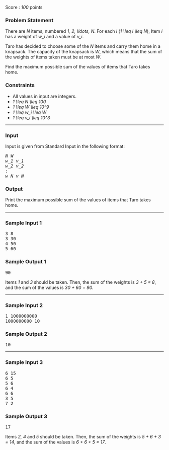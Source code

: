 <p>Score : <var>100</var> points</p>

<div class="part">
<section>
<h3>Problem Statement</h3><p>There are <var>N</var> items, numbered <var>1, 2, \ldots, N</var>.
For each <var>i</var> (<var>1 \leq i \leq N</var>), Item <var>i</var> has a weight of <var>w_i</var> and a value of <var>v_i</var>.</p>
<p>Taro has decided to choose some of the <var>N</var> items and carry them home in a knapsack.
The capacity of the knapsack is <var>W</var>, which means that the sum of the weights of items taken must be at most <var>W</var>.</p>
<p>Find the maximum possible sum of the values of items that Taro takes home.</p>
</section>
</div>

<div class="part">
<section>
<h3>Constraints</h3><ul>
<li>All values in input are integers.</li>
<li><var>1 \leq N \leq 100</var></li>
<li><var>1 \leq W \leq 10^9</var></li>
<li><var>1 \leq w_i \leq W</var></li>
<li><var>1 \leq v_i \leq 10^3</var></li>
</ul>
</section>
</div>

<hr />
<div class="io-style">
<div class="part">
<section>
<h3>Input</h3><p>Input is given from Standard Input in the following format:</p>
<pre><var>N</var> <var>W</var>
<var>w_1</var> <var>v_1</var>
<var>w_2</var> <var>v_2</var>
<var>:</var>
<var>w_N</var> <var>v_N</var>
</pre>

</section>
</div>

<div class="part">
<section>
<h3>Output</h3><p>Print the maximum possible sum of the values of items that Taro takes home.</p>
</section>
</div>
</div>

<hr />
<div class="part">
<section>
<h3>Sample Input 1</h3><pre>3 8
3 30
4 50
5 60
</pre>

</section>
</div>

<div class="part">
<section>
<h3>Sample Output 1</h3><pre>90
</pre>

<p>Items <var>1</var> and <var>3</var> should be taken.
Then, the sum of the weights is <var>3 + 5 = 8</var>, and the sum of the values is <var>30 + 60 = 90</var>.</p>
</section>
</div>

<hr />
<div class="part">
<section>
<h3>Sample Input 2</h3><pre>1 1000000000
1000000000 10
</pre>

</section>
</div>

<div class="part">
<section>
<h3>Sample Output 2</h3><pre>10
</pre>

</section>
</div>

<hr />
<div class="part">
<section>
<h3>Sample Input 3</h3><pre>6 15
6 5
5 6
6 4
6 6
3 5
7 2
</pre>

</section>
</div>

<div class="part">
<section>
<h3>Sample Output 3</h3><pre>17
</pre>

<p>Items <var>2, 4</var> and <var>5</var> should be taken.
Then, the sum of the weights is <var>5 + 6 + 3 = 14</var>, and the sum of the values is <var>6 + 6 + 5 = 17</var>.</p></section>
</div>
